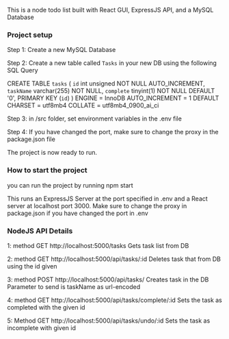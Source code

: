 This is a node todo list built with React GUI, ExpressJS API, and a MySQL Database 




### Project setup ###

Step 1: Create a new MySQL Database

Step 2: Create a new table called `Tasks` in your new DB using the following SQL Query

CREATE TABLE
  `tasks` (
    `id` int unsigned NOT NULL AUTO_INCREMENT,
    `taskName` varchar(255) NOT NULL,
    `complete` tinyint(1) NOT NULL DEFAULT '0',
    PRIMARY KEY (`id`)
  ) ENGINE = InnoDB AUTO_INCREMENT = 1 DEFAULT CHARSET = utf8mb4 COLLATE = utf8mb4_0900_ai_ci

Step 3: in /src folder, set environment variables in the .env file

Step 4: If you have changed the port, make sure to change the proxy in the package.json file

The project is now ready to run.


### How to start the project ###

you can run the project by running npm start

This runs an ExpressJS Server at the port specified in .env and a React server at localhost port 3000. Make sure to change the proxy in package.json if you have changed the port in .env

### NodeJS API Details ###

1: method GET http://localhost:5000/tasks
Gets task list from DB

2: method GET http://localhost:5000/api/tasks/:id
Deletes task that from DB using the id given

3: method POST http://localhost:5000/api/tasks/
Creates task in the DB
Parameter to send is taskName as url-encoded

4: method GET http://localhost:5000/api/tasks/complete/:id
Sets the task as completed with the given id

5: Method GET http://localhost:5000/api/tasks/undo/:id
Sets the task as incomplete with given id
